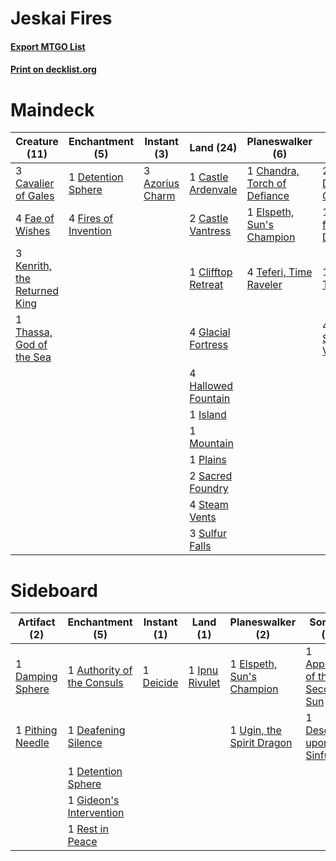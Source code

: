 # Jeskai Fires

#### [Export MTGO List](../collection/Jeskai%20Fires/Jeskai%20Fires.txt)
#### [Print on decklist.org](http://decklist.org/?deckmain=3%09Azorius%20Charm%0A1%09Castle%20Ardenvale%0A2%09Castle%20Vantress%0A3%09Cavalier%20of%20Gales%0A1%09Chandra,%20Torch%20of%20Defiance%0A1%09Clifftop%20Retreat%0A2%09Deafening%20Clarion%0A1%09Detention%20Sphere%0A1%09Drawn%20from%20Dreams%0A1%09Elspeth,%20Sun's%20Champion%0A4%09Fae%20of%20Wishes%0A4%09Fires%20of%20Invention%0A4%09Glacial%20Fortress%0A4%09Hallowed%20Fountain%0A1%09Idyllic%20Tutor%0A1%09Island%0A3%09Kenrith,%20the%20Returned%20King%0A1%09Mountain%0A3%09Omen%20of%20the%20Sea%0A1%09Plains%0A2%09Sacred%20Foundry%0A4%09Steam%20Vents%0A3%09Sulfur%20Falls%0A4%09Supreme%20Verdict%0A4%09Teferi,%20Time%20Raveler%0A1%09Thassa,%20God%20of%20the%20Sea&deckside=1%09Approach%20of%20the%20Second%20Sun%0A1%09Authority%20of%20the%20Consuls%0A1%09Damping%20Sphere%0A1%09Deafening%20Silence%0A1%09Deicide%0A1%09Descend%20upon%20the%20Sinful%0A1%09Detention%20Sphere%0A1%09Elspeth,%20Sun's%20Champion%0A1%09Gideon's%20Intervention%0A1%09Ipnu%20Rivulet%0A1%09Pithing%20Needle%0A1%09Rest%20in%20Peace%0A1%09Ugin,%20the%20Spirit%20Dragon)
# Maindeck

|                                             Creature (11)                                             |                                        Enchantment (5)                                        |                                       Instant (3)                                        |                                          Land (24)                                          |                                           Planeswalker (6)                                            |                                         Sorcery (8)                                          |   Unknown (3)   |
|-------------------------------------------------------------------------------------------------------|-----------------------------------------------------------------------------------------------|------------------------------------------------------------------------------------------|---------------------------------------------------------------------------------------------|-------------------------------------------------------------------------------------------------------|----------------------------------------------------------------------------------------------|-----------------|
|3 [Cavalier of Gales](http://gatherer.wizards.com/Pages/Card/Details.aspx?multiverseid=466806)         |1 [Detention Sphere](http://gatherer.wizards.com/Pages/Card/Details.aspx?multiverseid=460139)  |3 [Azorius Charm](http://gatherer.wizards.com/Pages/Card/Details.aspx?multiverseid=460137)|1 [Castle Ardenvale](http://gatherer.wizards.com/Pages/Card/Details.aspx?multiverseid=473200)|1 [Chandra, Torch of Defiance](http://gatherer.wizards.com/Pages/Card/Details.aspx?multiverseid=417683)|2 [Deafening Clarion](http://gatherer.wizards.com/Pages/Card/Details.aspx?multiverseid=452915)|3 Omen of the Sea|
|4 [Fae of Wishes](http://gatherer.wizards.com/Pages/Card/Details.aspx?multiverseid=473006)             |4 [Fires of Invention](http://gatherer.wizards.com/Pages/Card/Details.aspx?multiverseid=473087)|                                                                                          |2 [Castle Vantress](http://gatherer.wizards.com/Pages/Card/Details.aspx?multiverseid=473204) |1 [Elspeth, Sun's Champion](http://gatherer.wizards.com/Pages/Card/Details.aspx?multiverseid=394361)   |1 [Drawn from Dreams](http://gatherer.wizards.com/Pages/Card/Details.aspx?multiverseid=466810)|                 |
|3 [Kenrith, the Returned King](http://gatherer.wizards.com/Pages/Card/Details.aspx?multiverseid=476052)|                                                                                               |                                                                                          |1 [Clifftop Retreat](http://gatherer.wizards.com/Pages/Card/Details.aspx?multiverseid=443127)|4 [Teferi, Time Raveler](http://gatherer.wizards.com/Pages/Card/Details.aspx?multiverseid=461148)      |1 [Idyllic Tutor](http://gatherer.wizards.com/Pages/Card/Details.aspx?multiverseid=152938)    |                 |
|1 [Thassa, God of the Sea](http://gatherer.wizards.com/Pages/Card/Details.aspx?multiverseid=373535)    |                                                                                               |                                                                                          |4 [Glacial Fortress](http://gatherer.wizards.com/Pages/Card/Details.aspx?multiverseid=190562)|                                                                                                       |4 [Supreme Verdict](http://gatherer.wizards.com/Pages/Card/Details.aspx?multiverseid=438776)  |                 |
|                                                                                                       |                                                                                               |                                                                                          |4 [Hallowed Fountain](http://gatherer.wizards.com/Pages/Card/Details.aspx?multiverseid=97071)|                                                                                                       |                                                                                              |                 |
|                                                                                                       |                                                                                               |                                                                                          |1 [Island](http://gatherer.wizards.com/Pages/Card/Details.aspx?multiverseid=439857)          |                                                                                                       |                                                                                              |                 |
|                                                                                                       |                                                                                               |                                                                                          |1 [Mountain](http://gatherer.wizards.com/Pages/Card/Details.aspx?multiverseid=439859)        |                                                                                                       |                                                                                              |                 |
|                                                                                                       |                                                                                               |                                                                                          |1 [Plains](http://gatherer.wizards.com/Pages/Card/Details.aspx?multiverseid=439856)          |                                                                                                       |                                                                                              |                 |
|                                                                                                       |                                                                                               |                                                                                          |2 [Sacred Foundry](http://gatherer.wizards.com/Pages/Card/Details.aspx?multiverseid=405106)  |                                                                                                       |                                                                                              |                 |
|                                                                                                       |                                                                                               |                                                                                          |4 [Steam Vents](http://gatherer.wizards.com/Pages/Card/Details.aspx?multiverseid=405109)     |                                                                                                       |                                                                                              |                 |
|                                                                                                       |                                                                                               |                                                                                          |3 [Sulfur Falls](http://gatherer.wizards.com/Pages/Card/Details.aspx?multiverseid=443135)    |                                                                                                       |                                                                                              |                 |


# Sideboard

|                                       Artifact (2)                                        |                                           Enchantment (5)                                           |                                    Instant (1)                                     |                                        Land (1)                                         |                                          Planeswalker (2)                                          |                                              Sorcery (2)                                              |
|-------------------------------------------------------------------------------------------|-----------------------------------------------------------------------------------------------------|------------------------------------------------------------------------------------|-----------------------------------------------------------------------------------------|----------------------------------------------------------------------------------------------------|-------------------------------------------------------------------------------------------------------|
|1 [Damping Sphere](http://gatherer.wizards.com/Pages/Card/Details.aspx?multiverseid=443101)|1 [Authority of the Consuls](http://gatherer.wizards.com/Pages/Card/Details.aspx?multiverseid=417578)|1 [Deicide](http://gatherer.wizards.com/Pages/Card/Details.aspx?multiverseid=380395)|1 [Ipnu Rivulet](http://gatherer.wizards.com/Pages/Card/Details.aspx?multiverseid=430869)|1 [Elspeth, Sun's Champion](http://gatherer.wizards.com/Pages/Card/Details.aspx?multiverseid=394361)|1 [Approach of the Second Sun](http://gatherer.wizards.com/Pages/Card/Details.aspx?multiverseid=426706)|
|1 [Pithing Needle](http://gatherer.wizards.com/Pages/Card/Details.aspx?multiverseid=129526)|1 [Deafening Silence](http://gatherer.wizards.com/Pages/Card/Details.aspx?multiverseid=472972)       |                                                                                    |                                                                                         |1 [Ugin, the Spirit Dragon](http://gatherer.wizards.com/Pages/Card/Details.aspx?multiverseid=391948)|1 [Descend upon the Sinful](http://gatherer.wizards.com/Pages/Card/Details.aspx?multiverseid=409751)   |
|                                                                                           |1 [Detention Sphere](http://gatherer.wizards.com/Pages/Card/Details.aspx?multiverseid=460139)        |                                                                                    |                                                                                         |                                                                                                    |                                                                                                       |
|                                                                                           |1 [Gideon's Intervention](http://gatherer.wizards.com/Pages/Card/Details.aspx?multiverseid=426717)   |                                                                                    |                                                                                         |                                                                                                    |                                                                                                       |
|                                                                                           |1 [Rest in Peace](http://gatherer.wizards.com/Pages/Card/Details.aspx?multiverseid=442021)           |                                                                                    |                                                                                         |                                                                                                    |                                                                                                       |

